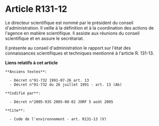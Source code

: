 # Article R131-12

Le directeur scientifique est nommé par le président du conseil d'administration. Il veille à la définition et à la
coordination des actions de l'agence en matière scientifique. Il assiste aux réunions du conseil scientifique et en assure le
secrétariat. 

Il présente au conseil d'administration le rapport sur l'état des connaissances scientifiques et techniques mentionné à
l'article R. 131-13.

**Liens relatifs à cet article**

	**Anciens textes**:

	  - Décret n°91-732 1991-07-26 art. 13
	  - Décret n°91-732 du 26 juillet 1991 - art. 13 (Ab)

	**Codifié par**:

	  - Décret n°2005-935 2005-08-02 JORF 5 août 2005

	**Cite**:

	  - Code de l'environnement - art. R131-13 (V)
